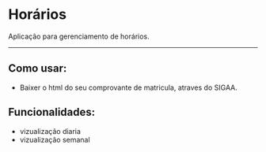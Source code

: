 # Horários

Aplicação para gerenciamento de horários.

---
## Como usar:
- Baixer o html do seu comprovante de matricula, atraves do SIGAA.
## Funcionalidades:
- vizualização diaria
- vizualização semanal